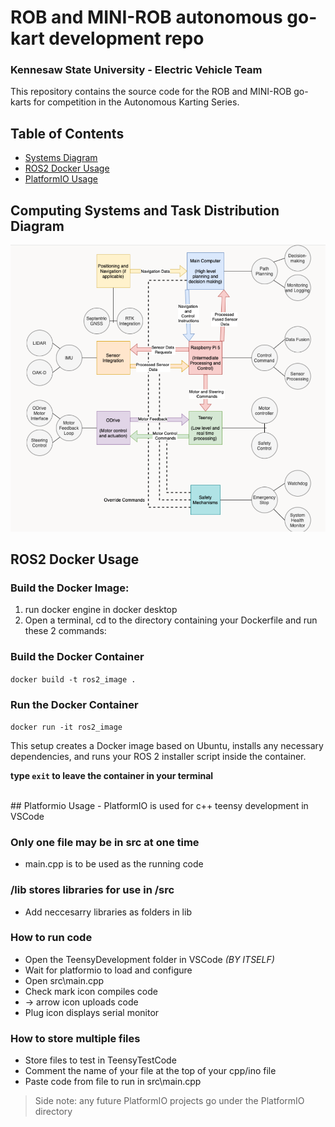 # ROB and MINI-ROB autonomous go-kart development repo
### Kennesaw State University - Electric Vehicle Team

This repository contains the source code for the ROB and MINI-ROB go-karts for competition in the Autonomous Karting Series. 

## Table of Contents
 - [Systems Diagram](#computing-systems-and-task-distribution-diagram)
 - [ROS2 Docker Usage](#ros2-docker-usage)
 - [PlatformIO Usage](#platformio-usage)

## Computing Systems and Task Distribution Diagram
![software_diagram](README.assets/software_diagram.png)
<br>
## ROS2 Docker Usage

### Build the Docker Image:
1. run docker engine in docker desktop
2. Open a terminal, cd to the directory containing your Dockerfile and run these 2 commands:

### Build the Docker Container
`docker build -t ros2_image .`

### Run the Docker Container
`docker run -it ros2_image`

This setup creates a Docker image based on Ubuntu, installs any necessary dependencies, and runs your ROS 2 installer script inside the container.

**type `exit` to leave the container in your terminal**

<br>
## Platformio Usage
- PlatformIO is used for c++ teensy development in VSCode

### Only one file may be in src at one time
  - main.cpp is to be used as the running code

### /lib stores libraries for use in /src
  - Add neccesarry libraries as folders in lib

### How to run code
  - Open the TeensyDevelopment folder in VSCode *(BY ITSELF)*
  - Wait for platformio to load and configure
  - Open src\main.cpp
  - Check mark icon compiles code
  - -> arrow icon uploads code
  - Plug icon displays serial monitor

### How to store multiple files
  - Store files to test in TeensyTestCode
  - Comment the name of your file at the top of your cpp/ino file
  - Paste code from file to run in src\main.cpp

> Side note: any future PlatformIO projects go under the PlatformIO directory
